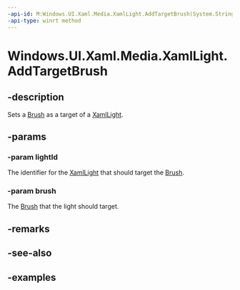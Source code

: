 ```yaml
---
-api-id: M:Windows.UI.Xaml.Media.XamlLight.AddTargetBrush(System.String,Windows.UI.Xaml.Media.Brush)
-api-type: winrt method
---
```


<!-- Method syntax.
public void XamlLight.AddTargetBrush(String lightId, Brush brush)
-->

# Windows.UI.Xaml.Media.XamlLight.AddTargetBrush

## -description
Sets a [Brush](https://docs.microsoft.com/uwp/api/Windows.UI.Xaml.Media.Brush) as a target of a [XamlLight](XamlLight.md).

## -params
### -param lightId
The identifier for the [XamlLight](XamlLight.md) that should target the [Brush](https://docs.microsoft.com/uwp/api/Windows.UI.Xaml.Media.Brush).

### -param brush
The [Brush](https://docs.microsoft.com/uwp/api/Windows.UI.Xaml.Media.Brush) that the light should target.

## -remarks

## -see-also

## -examples

